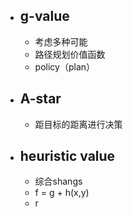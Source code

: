 
- ## g-value
	- 考虑多种可能
	- 路径规划价值函数
	- policy（plan）
- ## A-star
	- 距目标的距离进行决策
- ## heuristic value
	- 综合shangs
	- f = g + h(x,y)
	- r
<!--stackedit_data:
eyJoaXN0b3J5IjpbLTE2MTgwMzI1ODcsMTQ3NTk3MjEzMiwtMj
A4ODc0NjYxMl19
-->